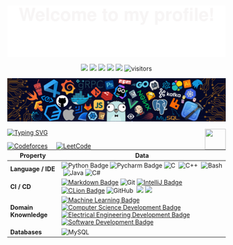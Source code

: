 ![](assest/Bottom_up.svg)

<p align="center">
    <a href="https://github.com/nafiulhaqueinan/nafiulhaqueinan"><img src="https://img.shields.io/badge/status-updating-brightgreen.svg"></a>
    <a href="https://github.com/python/cpython"><img src="https://img.shields.io/badge/Python-3.12-FF1493.svg"></a>
    <a href="https://github.com/nafiulhaqueinan/nafiulhaqueinan/graphs/contributors"><img src="https://img.shields.io/github/contributors/BEPb/BEPb?color=blue"></a>
    <a href="https://github.com/nafiulhaqueinan/nafiulhaqueinan/stargazers"><img src="https://img.shields.io/github/stars/nafiulhaqueinan/nafiulhaqueinan.svg?logo=github"></a>
    <a href="https://github.com/nafiulhaqueinan/nafiulhaqueinan/network/members"><img src="https://img.shields.io/github/forks/nafiulhaqueinan/nafiulhaqueinan.svg?color=blue&logo=github"></a>
    <img src="https://visitor-badge.laobi.icu/badge?page_id=nafiulhaqueinan" alt="visitors"/>   
</p>

![](./src/header_.png)

<a href="https://isocpp.org/">
  <img src="https://upload.wikimedia.org/wikipedia/commons/1/18/ISO_C%2B%2B_Logo.svg" align="right" height="48" width="48">
</a>


<!--   my-ticker -->    
[![Typing SVG](https://readme-typing-svg.herokuapp.com?color=%2336BCF7&center=true&vCenter=true&width=600&lines=Hi+there+👋,+I+am+Md.+Nafiul+Haque;+Welcome+to+My+Profile!;+CSE+Student;+Competitive+Programming+Enthusiast;+Active+on+Codeforces+and+LeetCode;+Currently+Learning+AI;+Always+Learning+New+Things)](https://git.io/typing-svg)


<a href="https://codeforces.com/profile/Lazy__wizard" style="float: left; margin-right: 20px;">
  <img src="https://sta.codeforces.com/s/54863/images/codeforces-logo-with-telegram.png" alt="Codeforces" height="50" width="150">
</a>

<a href="https://leetcode.com/u/lazywizad/" style="float: left;">
  <img src="https://upload.wikimedia.org/wikipedia/commons/1/19/LeetCode_logo_black.png" alt="LeetCode" height="50" width="50">
</a>


| Property                                        | Data                                                                                                                                                                                                                                                                                                                                                                                                                                                                                                                                                                                                                                                                                                                                                                                                                                                                                                                                                                                                                                                                                                                                                                                                                                                                                                                                                                                                                                                                                                                                                                                                                                                                                                                                                                                                                                                                                                                                                                  |
|-------------------------------------------------|-----------------------------------------------------------------------------------------------------------------------------------------------------------------------------------------------------------------------------------------------------------------------------------------------------------------------------------------------------------------------------------------------------------------------------------------------------------------------------------------------------------------------------------------------------------------------------------------------------------------------------------------------------------------------------------------------------------------------------------------------------------------------------------------------------------------------------------------------------------------------------------------------------------------------------------------------------------------------------------------------------------------------------------------------------------------------------------------------------------------------------------------------------------------------------------------------------------------------------------------------------------------------------------------------------------------------------------------------------------------------------------------------------------------------------------------------------------------------------------------------------------------------------------------------------------------------------------------------------------------------------------------------------------------------------------------------------------------------------------------------------------------------------------------------------------------------------------------------------------------------------------------------------------------------------------------------------------------------|
| **Language / IDE**                              | ![Python Badge](https://img.shields.io/badge/-Python-3776AB?style=flat&logo=Python&logoColor=white) ![Pycharm Badge](https://img.shields.io/badge/-Pycharm-3776AB?style=flat&logo=Pycharm&logoColor=white) ![C](https://img.shields.io/badge/-C-66CC66?style=flat&logo=C&logoColor=A8B9CC)&nbsp; ![C++](https://img.shields.io/badge/-C++-66CC66?style=flat&logo=C%2B%2B&logoColor=00599C)&nbsp; ![Bash](https://img.shields.io/badge/-Bash-444444?style=flat&logo=GnuBash)&nbsp;![Java](https://img.shields.io/badge/-Java-007396?style=flat&logo=Java&logoColor=white)&nbsp;![C#](https://img.shields.io/badge/-C%23-239120?style=flat&logo=Csharp&logoColor=white)&nbsp;                                                                                                                                                                                                                                                                                                                                                                                                                                                                                                                                                                                                                                                                                                                                                                                                                                                                                                                                                                                                                                                                                                                                                                                                                                            |
| **CI / CD**                                     | [![Markdown Badge](https://img.shields.io/badge/-Markdown-2088FF?style=flat&logo=Markdown&logoColor=white)](https://github.com/nafiulhaqueinan/nafiulhaqueinan) ![Git](https://img.shields.io/badge/-Git-004400?style=flat&logo=git)&nbsp;[![IntelliJ Badge](https://img.shields.io/badge/-IntelliJ_IDEA-000000?style=flat&logo=IntelliJIDEA&logoColor=pink)](https://www.jetbrains.com/idea/) [![CLion Badge](https://img.shields.io/badge/-CLion-000000?style=flat&logo=CLion&logoColor=white)](https://www.jetbrains.com/clion/) ![GitHub](https://img.shields.io/badge/-GitHub-444444?style=flat&logo=github)&nbsp; [![](https://img.shields.io/badge/-PyCharm-000000?style=flat-square&logo=pycharm&logoColor=white)](https://www.jetbrains.com/pycharm/) [![](https://img.shields.io/badge/-VS_Code-007ACC?style=flat-square&logo=visual-studio-code&logoColor=white)](https://code.visualstudio.com)|                                                                                                                                                                                                                                                                                                                                                                                                                                                                                                                                                                                                                                                                                                                                                                                                                                                                                                                                                                                                                                                                                                                                                                                                                                                                                                    |
| **Domain Knownledge**                           | [![Machine Learning Badge](https://img.shields.io/badge/-Machine%20Learning-01D277?style=flat&logoColor=white)](https://github.com/BEPb/BEPb) [![Computer Science Development Badge](https://img.shields.io/badge/-Computer%20Science-FAB040?style=flat&logoColor=white)](https://github.com/search?q=user%3ABEPb&type=Repositories) [![Electrical Engineering Development Badge](https://img.shields.io/badge/-Electrical%20Engineering-4C8CBF?style=flat&logoColor=white)](https://github.com/search?q=user%3ABEPb&type=Repositories) [![Software Development Badge](https://img.shields.io/badge/-Software%20Development-FF6600?style=flat&logoColor=white)](https://github.com/search?q=user%3ABEPb&type=Repositories)|
| **Databases**                                   | ![MySQL](https://img.shields.io/badge/-MySQL-444444?style=flat&logo=MySQL)&nbsp;
